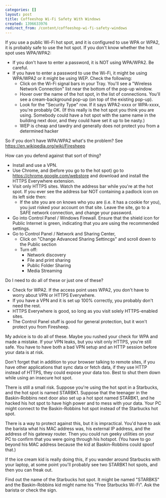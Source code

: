 ```yaml
---
categories: []
layout: post
title: Coffeeshop Wi-Fi Safety With Windows
created: 1396633976
redirect_from: /content/coffeeshop-wi-fi-safety-windows
---
```

If you use a public Wi-Fi hot spot, and it is configured to use WPA or WPA2, it is probably safe to use the hot spot.  If you don't know whether the hot spot uses WPA/WPA2:

* If you don't have to enter a password, it is NOT using WPA/WPA2.  Be careful.
* If you have to enter a password to use the Wi-Fi, it might be using WPA/WPA2 or it might be using WEP.  Check the following:
    * Click on the Wi-Fi signal bars in your Tray.  You'll see a "Wireless Network Connection" list near the bottom of the pop-up window.
    * Hover over the name of the hot spot, in the list of connections.  You'll see a cream-background pop-up (on top of the existing pop-up).
    * Look for the "Security Type" row.  If it says WPA2-xxxx or WPA-xxxx, you're probably OK.  (If this really is the hot spot you think you are using.  Somebody could have a hot spot with the same name in the building next door, and they could have set it up to be nasty.)
    * WEP is cheap and tawdry and generally does not protect you from a determined hacker

So if you don't have WPA/WPA2 what's the problem?  See https://en.wikipedia.org/wiki/Firesheep

How can you defend against that sort of thing?

* Install and use a VPN.
* Use Chrome, and (before you go to the hot spot) go to https://chrome.google.com/webstore and download and install the HTTPS Everywhere extension.
* Visit only HTTPS sites.  Watch the address bar while you're at the hot spot.  If you ever see the address bar NOT containing a padlock icon on its left side then:
    * If the site you are on knows who you are (i.e. it has a cookie for you), you just risked your account on that site.  Leave the site, go to a SAFE network connection, and change your password.
* Go into Control Panel / Windows Firewall.  Ensure that the shield icon for Public Internet is green, indicating that you are using the recommended settings.
* Go to Control Panel / Network and Sharing Center, 
    * Click on "Change Advanced Sharing Settincgs" and scroll down to the Public section
    * Turn off:
        * Network discovery
        * File and print sharing
        * Public Folder Sharing
        * Media Streaming

Do I need to do all of these or just one of these?

* Check for WPA2.  If the access point uses WPA2, you don't have to worry about VPN or HTTPS Everywhere.
* If you have a VPN and it is set up 100% correctly, you probably don't need the rest.
* HTTPS Everywhere is good, so long as you visit solely HTTPS-enabled sites.
* The Control Panel stuff is good for general protection, but it won't protect you from Firesheep.

My advice is to do all of these.  Maybe you rushed your check for WPA and made a mistake.  If your VPN leaks, but you visit only HTTPS, you're still safe.  You have to have both a bad VPN setup and an HTTP session before your data is at risk.

Don't forget that in addition to your browser talking to remote sites, if you have other applications that sync data or fetch data, if they use HTTP instead of HTTPS, they could expose your data too.  Best to shut them down while using an insecure hot spot.

There is still a small risk.  Suppose you're using the hot spot in a Starbucks, and the hot spot is named STARBK1.  Suppose that the teenager in the Baskin-Robbins next door also set up a hot spot named STARBK1, and he hacked his hot spot to have high power and to mess with your data.  Your PC might connect to the Baskin-Robbins hot spot instead of the Starbucks hot spot.

There is a way to protect against this, but it is impractical.  You'd have to ask the barista what his MAC address was, his external IP address, and the address of his gateway router.  Then you could run geeky utilities on your PC to confirm that you were going through his hotspot.  (You have to go beyond his MAC address because the kid at Baskin-Robbins could spoof that.)

If the ice cream kid is really doing this, if you wander around Starbucks with your laptop, at some point you'll probably see two STARBK1 hot spots, and then you can freak out.

Find out the name of the Starbucks hot spot.  It might be named "STARBKS" and the Baskin-Robbins kid might name his "Free Starbucks Wi-Fi".  Ask the barista or check the sign.
